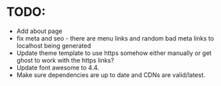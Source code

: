 # TODO:
* Add about page
* fix meta and seo - there are menu links and random bad meta links to localhost being generated 
* Update theme template to use https somehow either manually or get ghost to work with the https links? 
* Update font awesome to 4.4.
* Make sure dependencies are up to date and CDNs are valid/latest. 